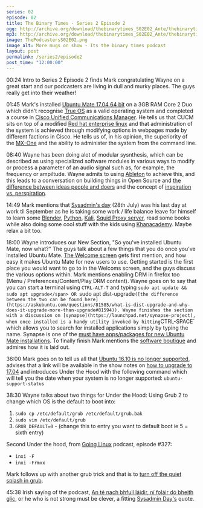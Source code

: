 ```yaml
---
series: 02
episode: 02
title: The Binary Times - Series 2 Episode 2
ogg: http://archive.org/download/thebinarytimes_S02E02_Ante/thebinarytimes_S02E02_Ante.ogg
mp3: http://archive.org/download/thebinarytimes_S02E02_Ante/thebinarytimes_S02E02_Ante.mp3 
image: ThePodcastersS02E02.png
image_alt: More mugs on show - Its the binary times podcast
layout: post
permalink: /series2/episode2
post_time: "12:00:00"
---
```


00:24 Intro to Series 2 Episode 2 finds Mark congratulating Wayne on a great start and our podcasters are living in dull and murky places. The guys really get into their weather!

01:45 Mark's installed [Ubuntu Mate 17.04 64 bit](https://ubuntu-mate.org/download/) on a 3GB RAM Core 2 Duo which didn't recognise [True OS](https://www.trueos.org/) as a valid operating system and completed a course in [Cisco Unified Communications Manager](http://www.cisco.com/c/en/us/products/unified-communications/unified-communications-manager-callmanager/index.html). He tells us that CUCM sits on top of a modified [Red hat enterprise linux](https://www.redhat.com/en/technologies/linux-platforms/enterprise-linux) and that administration of the system is achieved through modifying options in webpages made by different factions in Cisco. He tells us of, in his opinion, the superiority of the [MX-One](http://www.mitel.com/products/unified-communications/mivoice-mx-one) and the ability to administer the system from the command line.

08:40 Wayne has been doing alot of modular sysnthesis, which can be described as using specialized software modules in various ways to modify or process a parameter of an audio signal such as, for example, the frequency or ampiltude. Wayne admits to using [Ableton](https://www.ableton.com/) to achieve this, and this leads to a conversation on building things in Open Source and [the difference between ideas people and doers](https://dannybrown.me/2011/04/29/the-difference-between-ideas-and-doing/) and the concept of [inspiration vs. perspiration](http://www.phrases.org.uk/meanings/genius-is-one-percent-perspiration-ninety-nine-percent-perspiration.html).

14:49 Mark mentions that [Sysadmin's day](https://www.youtube.com/watch?v=cfUSjgL7lwk) (28th July) was his last day at work til September as he is taking some work / life balance leave for himself to learn some [Blender](https://www.blender.org/), [Python](https://www.python.org/), [Kali](https://www.kali.org/), [Squid Proxy server](http://www.squid-cache.org/), read some books while also doing some cool stuff with the kids using [Khanacademy](https://www.khanacademy.org/). Maybe relax a bit too.

18:00 Wayne introduces our New Section, "So you've installed Ubuntu Mate, now what?" The guys talk about a few things that you do once you've installed Ubuntu Mate. [The Welcome screen](https://launchpad.net/ubuntu/+source/ubuntu-mate-welcome) gets first mention, and how easy it makes Ubuntu Mate for new users to use. Getting started is the first place you would want to go to in the Welcoms screen, and the guys discuss the various options within. Mark mentions enabling DRM in firefox too (Menu / Preferences/Content/Play DRM content). Wayne goes on to say that you can start a terminal using `CTRL-ALT-T` and typing `sudo apt update && sudo apt upgrade</span> OR `sudo apt dist-upgrade` ([the difference between the two can be found here](https://askubuntu.com/questions/81585/what-is-dist-upgrade-and-why-does-it-upgrade-more-than-upgrade#81594)). Wayne finishes the section with a discussion on [synapse](https://launchpad.net/synapse-project), when once installed is a handy utility invoked by hitting `CTRL-SPACE` which allows you to search for installed applications simply by typing the name. Synapse is one of the [must have apps/packages for new Ubuntu Mate installations](https://ubuntu-mate.community/t/some-must-have-apps-packages-for-new-ubuntu-mate-installations/756). To finally finish Mark mentions the [software boutique](https://github.com/ubuntu-mate/software-boutique/) and admires how it is laid out.

36:00 Mark goes on to tell us all that [Ubuntu 16.10 is no longer supported](http://fridge.ubuntu.com/2017/07/20/ubuntu-16-10-yakkety-yak-end-of-life-reached-on-july-20-2017/), advises that a link will be available in the show notes on [how to upgrade to 17.04](https://help.ubuntu.com/community/ZestyUpgrades) and introduces Under the Hood with the following command which will tell you the date when your system is no longer supported: `ubuntu-support-status`

38:30 Wayne talks about two things for Under the Hood:
Using Grub 2 to change which OS is the default to boot into:
1. `sudo cp /etc/default/grub /etc/default/grub.bak`
1. `sudo vim /etc/default/grub`
1. `GRUB_DEFAULT=0` - (change this to entry you want to default boot ie 5 = sixth entry)

Second Under the hood, from [Going Linux](http://goinglinux.com/shownotes.html#glp327) podcast, episode #327:
* `inxi -F`
* `inxi -Frmxx`

Mark follows up with another grub trick and that is to [turn off the quiet splash in grub](https://askubuntu.com/questions/33416/how-do-i-disable-the-boot-splash-screen-and-only-show-kernel-and-boot-text-inst#33420).

45:38 Irish saying of the podcast, [An t&eacute; nach bhfuil l&aacute;idir, n&iacute; fol&aacute;ir d&oacute; bheith glic](http://www.daltai.com/proverbs/relationships-dealing-with-others/an-te-nach-bhfuil-laidir-ni-folair-do-a-bheith-glic/), or he who is not strong must be clever, a fitting [Sysadmin Day's](http://sysadminday.com/) quote. 
